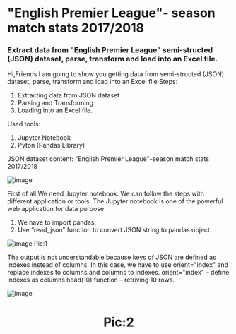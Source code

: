 # "English Premier League"- season match stats 2017/2018
### Extract data from "English Premier League" semi-structed (JSON) dataset, parse, transform and load into an Excel file.

Hi,Friends
I am going to show you getting data from semi-structed (JSON) dataset, parse, transform and load into an Excel file
Steps:
1. Extracting data from JSON dataset
2. Parsing and Transforming
3. Loading into an Excel file.

Used tools:
1. Jupyter Notebook
2. Pyton (Pandas Library)

JSON dataset content:
"English Premier League"-season match stats 2017/2018

![image](https://user-images.githubusercontent.com/60735401/215338209-e1eb446d-579c-473c-97a1-85ad94016394.png)

First of all
We need Jupyter notebook. We can follow the steps with different application or tools. The Jupyter notebook is one of the powerful web application for data purpose
1.	We have to import pandas.
2.	Use “read_json” function to convert JSON string to pandas object. 

![image](https://user-images.githubusercontent.com/60735401/215338281-125577ec-7b93-42b4-925e-7cf42bf0f057.png)
Pic:1

The output is not understandable because keys of JSON are defined as indexes instead of columns.
In this case, we have to use orient="index" and replace indexes to columns and columns to indexes. 
orient="index" – define indexes as columns
head(10) function – retriving 10 rows.

![image](https://user-images.githubusercontent.com/60735401/215338309-c2a2f6b5-cc51-43fb-a62d-4b56578c5d6a.png)
<h1 align="center">Pic:2</h1>

